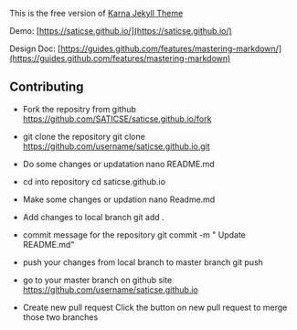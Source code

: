 This is the free version of [Karna Jekyll Theme](http://webjeda.com/karna-full/)

Demo: [https://saticse.github.io/](https://saticse.github.io/)

Design Doc: [https://guides.github.com/features/mastering-markdown/](https://guides.github.com/features/mastering-markdown)

## Contributing

* Fork the repositry from github
https://github.com/SATICSE/saticse.github.io/fork

* git clone the repository 
git clone https://github.com/username/saticse.github.io.git

* Do some changes or updatation
nano README.md

* cd into repository
cd saticse.github.io

* Make some changes or updation
nano Readme.md

* Add changes to local branch
git add .

* commit message for the repository
git commit -m " Update README.md"

* push your changes from local branch to master branch
git push

* go to your master branch on github site
https://github.com/username/saticse.github.io

* Create new pull request
Click the button on new pull request to merge those two branches
